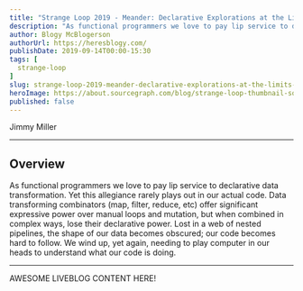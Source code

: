```yaml
---
title: "Strange Loop 2019 - Meander: Declarative Explorations at the Limits of FP"
description: "As functional programmers we love to pay lip service to declarative data transformation. Yet this allegiance rarely plays out in our actual code. Data transforming combinators (map, filter, reduce, etc) offer significant expressive power over manual loops and mutation, but when combined in complex ways, lose their declarative power. Lost in a web of nested pipelines, the shape of our data becomes obscured; our code becomes hard to follow. We wind up, yet again, needing to play computer in our heads to understand what our code is doing."
author: Blogy McBlogerson
authorUrl: https://heresblogy.com/
publishDate: 2019-09-14T00:00-15:30
tags: [
  strange-loop
]
slug: strange-loop-2019-meander-declarative-explorations-at-the-limits-of-fp
heroImage: https://about.sourcegraph.com/blog/strange-loop-thumbnail-square-v2.jpg
published: false
---
```


<div className="container p-0 liveblog-presenters d-flex w-100 text-center">
  <div className="row m-0 w-100">
      <p className=" mr-12 m-0 w-100">
        <span className="liveblog-presenters__name">Jimmy Miller</span>
        <a href="https://twitter.com/jimmyhmiller" target="_blank" title="Twitter"><i className="fa fa-twitter pr-2"></i></a>
        <a href="https://github.com/jimmyhmiller" target="_blank" title="GitHub"><i className="fa fa-github pr-2"></i></a>
      </p>
  </div>
</div>

---

## Overview

As functional programmers we love to pay lip service to declarative data transformation. Yet this allegiance rarely plays out in our actual code. Data transforming combinators (map, filter, reduce, etc) offer significant expressive power over manual loops and mutation, but when combined in complex ways, lose their declarative power. Lost in a web of nested pipelines, the shape of our data becomes obscured; our code becomes hard to follow. We wind up, yet again, needing to play computer in our heads to understand what our code is doing.

---

AWESOME LIVEBLOG CONTENT HERE!
